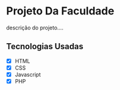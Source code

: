 # Projeto Da Faculdade

descrição do projeto....

## Tecnologias Usadas

- [x] HTML
- [x] CSS
- [x] Javascript
- [x] PHP